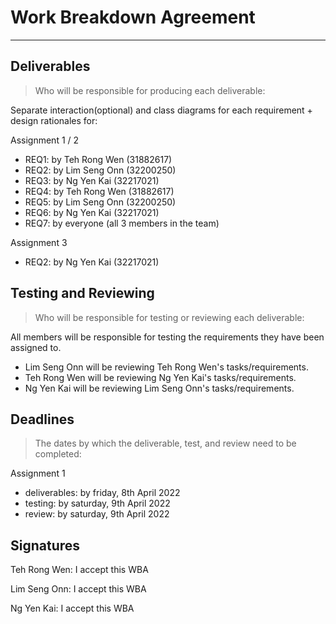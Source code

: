 # Work Breakdown Agreement

---

## Deliverables

>Who will be responsible for producing each deliverable:

Separate interaction(optional) and class diagrams for each requirement + design rationales for:

Assignment 1 / 2
- REQ1: by Teh Rong Wen (31882617)
- REQ2: by Lim Seng Onn (32200250)
- REQ3: by Ng Yen Kai (32217021)
- REQ4: by Teh Rong Wen (31882617)
- REQ5: by Lim Seng Onn (32200250)
- REQ6: by Ng Yen Kai (32217021)
- REQ7: by everyone (all 3 members in the team)

Assignment 3
- REQ2: by Ng Yen Kai (32217021)

## Testing and Reviewing

>Who will be responsible for testing or reviewing each deliverable:

All members will be responsible for testing the requirements they have been assigned to.

- Lim Seng Onn will be reviewing Teh Rong Wen's tasks/requirements.
- Teh Rong Wen will be reviewing Ng Yen Kai's tasks/requirements.
- Ng Yen Kai will be reviewing Lim Seng Onn's tasks/requirements.

## Deadlines

>The dates by which the deliverable, test, and review need to be completed:

Assignment 1
- deliverables: by friday, 8th April 2022
- testing: by saturday, 9th April 2022
- review: by saturday, 9th April 2022

## Signatures

Teh Rong Wen: I accept this WBA

Lim Seng Onn: I accept this WBA

Ng Yen Kai: I accept this WBA
